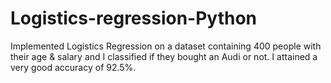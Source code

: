 # Logistics-regression-Python
Implemented Logistics Regression on a dataset containing 400 people with their age &amp; salary and I classified if they bought an Audi or not. I attained a very good accuracy of 92.5%.
